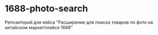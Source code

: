 # 1688-photo-search
Репозиторий для кейса "Расширение для поиска товаров по фото на китайском маркетплейсе 1688"
